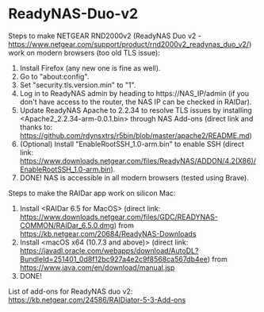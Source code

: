 # ReadyNAS-Duo-v2

Steps to make NETGEAR RND2000v2 (ReadyNAS Duo v2 - https://www.netgear.com/support/product/rnd2000v2_readynas_duo_v2/) work on modern browsers (too old TLS issue):

1. Install Firefox (any new one is fine as well).
2. Go to "about:config".
3. Set "security.tls.version.min" to "1".
4. Log in to ReadyNAS admin by heading to https://NAS_IP/admin (if you don't have access to the router, the NAS IP can be checked in RAIDar).
6. Update ReadyNAS Apache to 2.2.34 to resolve TLS issues by installing <Apache2_2.2.34-arm-0.0.1.bin> through NAS Add-ons (direct link and thanks to: https://github.com/rdynsxtrs/r5bin/blob/master/apache2/README.md)
5. (Optional) Install "EnableRootSSH_1.0-arm.bin" to enable SSH (direct link: https://www.downloads.netgear.com/files/ReadyNAS/ADDON/4.2(X86)/EnableRootSSH_1.0-arm.bin).
6. DONE! NAS is accessible in all modern browsers (tested using Brave).

Steps to make the RAIDar app work on silicon Mac:

1. Install <RAIDar 6.5 for MacOS> (direct link: https://www.downloads.netgear.com/files/GDC/READYNAS-COMMON/RAIDar_6.5.0.dmg) from https://kb.netgear.com/20684/ReadyNAS-Downloads
2. Install <macOS x64 (10.7.3 and above)> (direct link: https://javadl.oracle.com/webapps/download/AutoDL?BundleId=251401_0d8f12bc927a4e2c9f8568ca567db4ee) from https://www.java.com/en/download/manual.jsp
3. DONE! 



List of add-ons for ReadyNAS duo v2: https://kb.netgear.com/24586/RAIDiator-5-3-Add-ons
